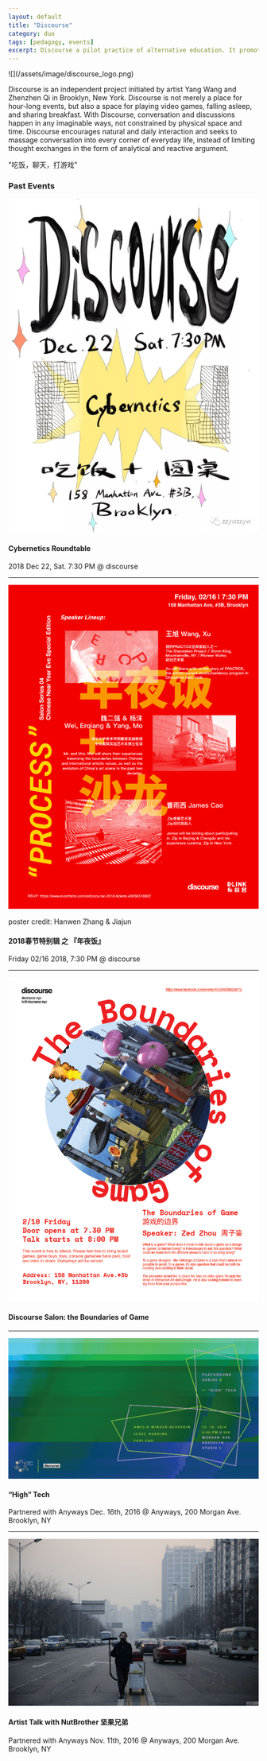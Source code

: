 ```yaml
---
layout: default
title: "Discourse"
category: duo
tags: [pedagogy, events]
excerpt: Discourse a pilot practice of alternative education. It promotes empirical and spontaneous exchanges and evokes for a new form of convergence.
---
```

<div class="sm-img" markdown="1">
![](/assets/image/discourse_logo.png)

Discourse is an independent project initiated by artist Yang Wang and Zhenzhen Qi in Brooklyn, New York. Discourse is not merely a place for hour-long events, but also a space for playing video games, falling asleep, and sharing breakfast. With Discourse, conversation and discussions happen in any imaginable ways, not constrained by physical space and time. Discourse encourages natural and daily interaction and seeks to massage conversation into every corner of everyday life, instead of limiting thought exchanges in the form of analytical and reactive argument.

"吃饭，聊天，打游戏"

### Past Events


![](/assets/image/discourse_cyberneticsposter.jpg)

#### Cybernetics Roundtable

2018 Dec 22, Sat. 7:30 PM
@ discourse

----

![](/assets/image/discourse_chun-jie-poster.png)

poster credit: Hanwen Zhang & Jiajun

#### 2018春节特别辑 之 『年夜饭』
Friday 02/16 2018, 7:30 PM
@ discourse

----


![](/assets/image/discourse_boundariesofgame.png)
#### Discourse Salon: the Boundaries of Game

----

![](/assets/image/discourse_hightech.png)
#### “High” Tech
Partnered with Anyways
Dec. 16th, 2016 @ Anyways, 200 Morgan Ave. Brooklyn, NY

----

![](/assets/image/discourse_jianguo.jpg)
#### Artist Talk with NutBrother 坚果兄弟
Partnered with Anyways
Nov. 11th, 2016 @ Anyways, 200 Morgan Ave. Brooklyn, NY
</div>
